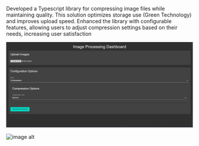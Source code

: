  Developed a Typescript library for compressing image files while maintaining quality. This solution optimizes storage
 use (Green Technology) and improves upload speed. Enhanced the library with configurable features, allowing users to
 adjust compression settings based on their needs, increasing user satisfaction

 ![image alt](https://github.com/vaibhavps333/Image-Processing-Library/blob/aaf1f14b9a17ec608ee84d748bdf6262536c4db3/1.jpg)

 ![image alt]([https://github.com/vaibhavps333/Xpence/blob/297d2179277ef5349abf47f9434cfeee53f9b4d6/Picture1.png](https://github.com/vaibhavps333/Image-Processing-Library/blob/aaf1f14b9a17ec608ee84d748bdf6262536c4db3/2.jpg))
